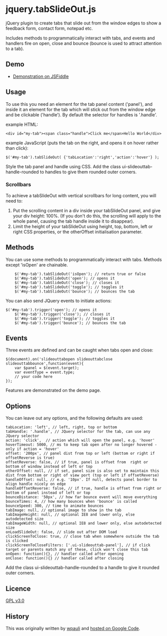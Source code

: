 jquery.tabSlideOut.js
=====================

jQuery plugin to create tabs that slide out from the window edges to show a feedback form, contact form, notepad etc.

Includes methods to programmatically interact with tabs, and events and handlers fire on open, close and bounce (bounce
is used to attract attention to a tab).

Demo
----
 *  [Demonstration on JSFiddle](http://jsfiddle.net/6kvus71q/27/)

Usage
-----

To use this you need an element for the tab panel content ('panel'), and inside it an element for the 
tab which will stick out from the window edge and be clickable ('handle'). By default the selector 
for handles is '.handle'.

example HTML:
	
	<div id="my-tab"><span class="handle">Click me</span>Hello World</div>

example JavaScript (puts the tab on the right, and opens it on hover rather than click):
	
    $('#my-tab').tabSlideOut( {'tabLocation':'right','action':'hover'} );
		
Style the tab panel and handle using CSS. Add the class ui-slideouttab-handle-rounded to handles to give them rounded outer corners.

### Scrollbars
To achieve a tabSlideOut with vertical scrollbars for long content, you will need to:
1. Put the scrolling content in a div inside your tabSlideOut panel, and give your div height: 100%. (If you don't do this, the scrolling will apply to the whole panel, causing the tab handle inside it to disappear).
1. Limit the height of your tabSlideOut using height, top, bottom, left or right CSS properties, or the otherOffset initialisation parameter.

Methods
------

You can use some methods to programmatically interact with tabs. Methods except 'isOpen' are chainable.

        $('#my-tab').tabSlideOut('isOpen'); // return true or false
        $('#my-tab').tabSlideOut('open'); // opens it
        $('#my-tab').tabSlideOut('close'); // closes it
        $('#my-tab').tabSlideOut('toggle'); // toggles it
        $('#my-tab').tabSlideOut('bounce'); // bounces the tab
		
You can also send JQuery events to initiate actions:
	
	$('#my-tab').trigger('open'); // opens it
        $('#my-tab').trigger('close'); // closes it
        $('#my-tab').trigger('toggle'); // toggles it
        $('#my-tab').trigger('bounce'); // bounces the tab

Events
------

Three events are defined and can be caught when tabs open and close:

    $(document).on('slideouttabopen slideouttabclose slideouttabbounce',function(event){
        var $panel = $(event.target);
        var eventType = event.type;
        // your code here
    });

Features are demonstrated on the demo page.

Options
-------

You can leave out any options, and the following defaults are used:

	tabLocation: 'left', // left, right, top or bottom
	tabHandle: '.handle', // JQuery selector for the tab, can use any JQuery selector
	action: 'click',  // action which will open the panel, e.g. 'hover'
	hoverTimeout: 5000, // ms to keep tab open after no longer hovered - only if action = 'hover'
	offset: '200px', // panel dist from top or left (bottom or right if offsetReverse is true)
	offsetReverse: false, // if true, panel is offset from  right or bottom of window instead of left or top
	otherOffset: null, // if set, panel size is also set to maintain this dist from bottom or right of view port (top or left if offsetReverse)
	handleOffset: null, // e.g. '10px'. If null, detects panel border to align handle nicely on edge
	handleOffsetReverse: false, // if true, handle is offset from right or bottom of panel instead of left or top
	bounceDistance: '50px', // how far bounce event will move everything
	bounceTimes: 4, // how many bounces when 'bounce' is called
	bounceSpeed: 300, // time to animate bounces
	tabImage: null, // optional image to show in the tab
	tabImageHeight: null, // optional IE8 and lower only, else autodetected size
	tabImageWidth: null, // optional IE8 and lower only, else autodetected size
	onLoadSlideOut: false, // slide out after DOM load
	clickScreenToClose: true, // close tab when somewhere outside the tab is clicked
	clickScreenToCloseFilters: ['.ui-slideouttab-panel'], // if click target or parents match any of these, click won't close this tab
	onOpen: function(){}, // handler called after opening
	onClose: function(){} // handler called after closing

Add the class ui-slideouttab-handle-rounded to a handle to give it rounded outer corners.
	
Licence
-------

[GPL v3.0](http://www.gnu.org/licenses/gpl.html)

History
-------

This was originally written by [wpauli](http://wpaoli.building58.com/) and [hosted on Google Code](http://code.google.com/p/tab-slide-out/).
